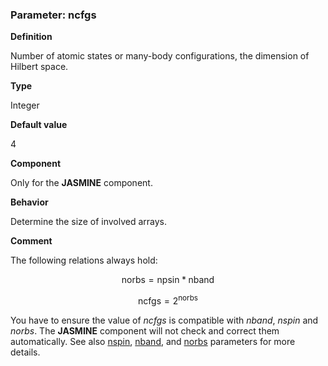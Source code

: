 ### Parameter: ncfgs

**Definition**

Number of atomic states or many-body configurations, the dimension of Hilbert space.

**Type**

Integer

**Default value**

4

**Component**

Only for the **JASMINE** component.

**Behavior**

Determine the size of involved arrays.

**Comment**

The following relations always hold:

```math
\text{norbs} = \text{npsin} * \text{nband}
```

```math
\text{ncfgs} = 2^{\text{norbs}}
```

You have to ensure the value of *ncfgs* is compatible with *nband*, *nspin* and *norbs*. The **JASMINE** component will not check and correct them automatically. See also [nspin](p_nspin.md), [nband](p_nband.md), and [norbs](p_norbs.md) parameters for more details.
